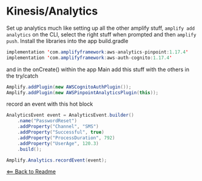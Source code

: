 # Kinesis/Analytics

Set up analytics much like setting up all the other amplify stuff, `amplify add analytics` on the CLI, select the right stuff when prompted and then `amplify push`. Install the libraries into the app build.gradle

```java
implementation 'com.amplifyframework:aws-analytics-pinpoint:1.17.4'
implementation 'com.amplifyframework:aws-auth-cognito:1.17.4'
```

and in the onCreate() within the app Main add this stuff with the others in the try/catch

```java
Amplify.addPlugin(new AWSCognitoAuthPlugin());
Amplify.addPlugin(new AWSPinpointAnalyticsPlugin(this));
```

record an event with this hot block

```java
AnalyticsEvent event = AnalyticsEvent.builder()
    .name("PasswordReset")
    .addProperty("Channel", "SMS")
    .addProperty("Successful", true)
    .addProperty("ProcessDuration", 792)
    .addProperty("UserAge", 120.3)
    .build();

Amplify.Analytics.recordEvent(event);
```

[<== Back to Readme](/README.md)
